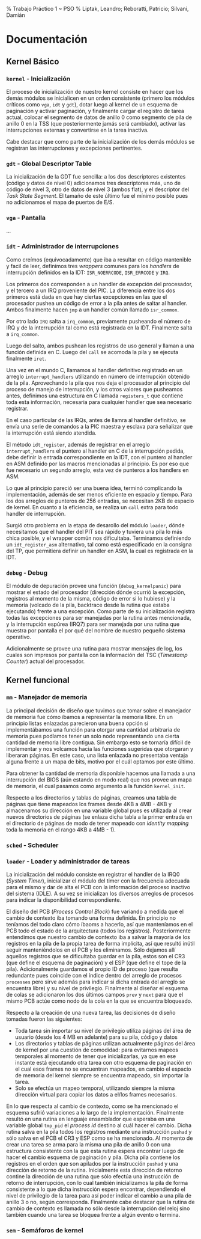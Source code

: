 % Trabajo Práctico 1 ~ PSO
% Liptak, Leandro; Reboratti, Patricio; Silvani, Damián

Documentación
=============

Kernel Básico
-------------

### `kernel` - Inicialización

El proceso de inicialización de nuestro kernel consiste en hacer que los demás módulos se inicialicen en un orden consistente (primero los módulos críticos como `vga`, `idt` y `gdt`), dotar luego al kernel de un esquema de paginación y activar paginación, y finalmente cargar el registro de tarea actual, colocar el segmento de datos de anillo 0 como segmento de pila de anillo 0 en la TSS (que posteriormente jamás será cambiado), activar las interrupciones externas y convertirse en la tarea inactiva.

Cabe destacar que como parte de la inicialización de los demás módulos se registran las interrupciones y excepciones pertinentes.

### `gdt` - Global Descriptor Table

La inicialización de la GDT fue sencilla: a los dos descriptores existentes (código y datos de nivel 0) adicionamos tres descriptores más, uno de código de nivel 3, otro de datos de nivel 3 (ambos flat), y el descriptor del *Task State Segment*. El tamaño de este último fue el mínimo posible pues no adicionamos el mapa de puertos de E/S.

### `vga` - Pantalla

...

### `idt` - Administrador de interrupciones

Como creímos (equivocadamente) que iba a resultar en código mantenible y
facil de leer, definimos tres *wrappers* comunes para los *handlers* de
interrupción definidos en la IDT: `ISR_NOERRCODE`, `ISR_ERRCODE` y `IRQ`.

Los primeros dos corresponden a un handler de excepción del procesador, y el
tercero a un IRQ proveniente del PIC. La diferencia entre los dos primeros está
dada en que hay ciertas excepciones en las que el procesador pushea un código
de error a la pila antes de saltar al handler. Ambos finalmente hacen `jmp` a
un handler común llamado `isr_common`.

Por otro lado `IRQ` salta a `irq_common`, previamente pusheando el número de
IRQ y de la interrupción tal como está registrada en la IDT.  Finalmente salta
a `irq_common`.

Luego del salto, ambos pushean los registros de uso general y llaman a una
función definida en C. Luego del `call` se acomoda la pila y se ejecuta
finalmente `iret`.

Una vez en el mundo C, llamamos al handler definitivo registrado en un
arreglo `interrupt_handlers` utilizando en número de interrupción obtenido de
la pila. Aprovechando la pila que nos deja el procesador al principio del
proceso de manejo de interrupción, y los otros valores que pusheamos antes,
definimos una estructura en C llamada `registers_t` que contiene toda esta
información, necesaria para cualquier handler que sea necesario registrar.

En el caso particular de las IRQs, antes de llamra al handler definitivo, se
envía una serie de comandos a la PIC maestra y esclava para señalizar que la
interrupción está siendo atendida.

El método `idt_register`, además de registrar en el arreglo
`interrupt_handlers` el puntero al handler en C de la interrupción pedida, debe
definir la entrada correspondiente en la IDT, con el puntero al handler en ASM
definido por las macros mencionadas al principio. Es por eso que fue necesario
un segundo arreglo, esta vez de punteros a los handlers en ASM.

Lo que al principio pareció ser una buena idea, terminó complicando la
implementación, además de ser menos eficiente en espacio y tiempo. Para los dos
arreglos de punteros de 256 entradas, se necesitan 2KB de espacio de kernel. En
cuanto a la eficiencia, se realiza un `call` extra para todo handler de
interrupción.

Surgió otro problema en la etapa de desarollo del módulo `loader`, dónde
necesitamos que el handler del PIT sea rápido y tuviera una pila lo más chica
posible, y el wrapper común nos dificultaba. Terminamos definiendo un
`idt_register_asm` alternativo, tal como está especificado en la consigna del
TP, que permitiera definir un handler en ASM, la cual es registrada en la IDT.

### `debug` - Debug

El módulo de depuración provee una función (`debug_kernelpanic`) para mostrar el estado del procesador (dirección dónde ocurrió la excepción, registros al momento de la misma, código de error si lo hubiese) y la memoria (volcado de la pila, backtrace desde la rutina que estaba ejecutando) frente a una excepción. Como parte de su inicialización registra todas las excepciones para ser manejadas por la rutina antes mencionada, y la interrupción espúrea (IRQ7) para ser manejada por una rutina que muestra por pantalla el por qué del nombre de nuestro pequeño sistema operativo. 

Adicionalmente se provee una rutina para mostrar mensajes de log, los cuales son impresos por pantalla con la información del TSC (*Timestamp Counter*) actual del procesador.

Kernel funcional
----------------

### `mm` - Manejador de memoria

La principal decisión de diseño que tuvimos que tomar sobre el manejador de memoria fue cómo íbamos a representar la memoria libre. En un principio listas enlazadas parecieron una buena opción si implementábamos una función para otorgar una cantidad arbitraria de memoria pues podíamos tener un solo nodo representando una cierta cantidad de memoria libre contigua. Sin embargo esto se tornaría difícil de implementar y nos volcamos hacia las funciones sugeridas que otorgaran y liberaran páginas. En este caso, una lista enlazada no presentaba ventaja alguna frente a un mapa de bits, motivo por el cuál optamos por este último.

Para obtener la cantidad de memoria disponible hacemos una llamada a una interrupción del BIOS (aún estando en modo real) que nos provee un mapa de memoria, el cual pasamos como argumento a la función `kernel_init`.

Respecto a los directorios y tablas de páginas, creamos una tabla de páginas que tiene mapeados los frames desde 4KB a 4MB - 4KB y almacenamos su dirección en una variable global pues es utilizada al crear nuevos directorios de páginas (se enlaza dicha tabla a la primer entrada en el directorio de páginas de modo de tener mapeado con *identity mapping* toda la memoria en el rango 4KB a 4MB - 1).

### `sched` - Scheduler

### `loader` - Loader y administrador de tareas

La inicialización del módulo consiste en registrar el handler de la IRQ0 (*System Timer*), inicializar el módulo del timer con la frecuencia adecuada para el mismo y dar de alta el PCB con la información del proceso inactivo del sistema (IDLE). A su vez se inicializan los diversos arreglos de procesos para indicar la disponibilidad correspondiente.

El diseño del PCB (*Process Control Block*) fue variando a medida que el cambio de contexto iba tomando una forma definida. En principio no teníamos del todo claro cómo íbaoms a hacerlo, así que manteníamos en el PCB todo el estado de la arquitectura (todos los registros). Posteriormente entendimos que nuestro cambio de contexto iba a salvar la mayoría de los registros en la pila de la propia tarea de forma implícita, así que resultó inútil seguir manteniéndolos en el PCB y los eliminamos. Sólo dejamos allí aquellos registros que se dificultaba guardar en la pila, estos son el CR3 (que define el esquema de paginación) y el ESP (que define el tope de la pila). Adicionalmente guardamos el propio ID de proceso (que resulta redundante pues coincide con el índice dentro del arreglo de procesos `processes` pero sirve además para indicar si dicha entrada del arreglo se encuentra libre) y su nivel de privilegio. Finalmente al diseñar el esquema de colas se adicionaron los dos últimos campos `prev` y `next` para que el mismo PCB actúe como nodo de la cola en la que se encuentra bloqueado.

Respecto a la creación de una nueva tarea, las decisiones de diseño tomadas fueron las siguientes:

* Toda tarea sin importar su nivel de privilegio utiliza páginas del área de usuario (desde los 4 MB en adelante) para su pila, código y datos
* Los directorios y tablas de páginas utilizan actualmente páginas del área de kernel por una cuestión de comodidad: para evitarnos mapeos temporales al momento de tener que inicializarlas, ya que en ese instante está ejecutando otra tarea con otro esquema de paginación en el cual esos frames no se encuentran mapeados, en cambio el espacio de memoria del kernel siempre se encuentra mapeado, sin importar la tarea.
* Solo se efectúa un mapeo temporal, utilizando siempre la misma dirección virtual para copiar los datos a el/los frames necesarios.

En lo que respecta al cambio de contexto, como se ha mencionado el esquema sufrió variaciones a lo largo de la implementación. Finalmente resultó en una rutina en lenguaje ensamblador que esperaba en una variable global `tmp_pid` el *process id* destino al cuál hacer el cambio. Dicha rutina salva en la pila todos los registros mediante una instrucción `pushad` y sólo salva en el PCB el CR3 y ESP como se ha mencionado. Al momento de crear una tarea se arma para la misma una pila de anillo 0 con una estructura consistente con la que esta rutina espera encontrar luego de hacer el cambio esquema de paginación y pila. Dicha pila contiene los registros en el orden que son apilados por la instrucción `pushad` y una dirección de retorno de la rutina. Inicialmente esta dirección de retorno contine la dirección de una rutina que sólo efectúa una instrucción de retorno de interrupción, con lo cual también inicializamos la pila de forma consistente a lo que dicha instrucción espera encontrar, dependiendo el nivel de privilegio de la tarea para así poder indicar el cambio a una pila de anillo 3 o no, según corresponda. Finalmente cabe destacar que la rutina de cambio de contexto es llamada no sólo desde la interrupción del reloj sino también cuando una tarea se bloquea frente a algún evento o termina. 

### `sem` - Semáforos de kernel


